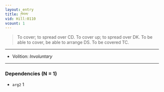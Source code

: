 ```yaml
---
layout: entry
title: ཁེབས་
vid: Hill:0110
vcount: 1
---
```

> To cover; to spread over CD\. To cover up; to spread over DK\. To be able to cover, be able to arrange DS\. To be covered TC\.

---
* Volition: _Involuntary_

---

### Dependencies (N = 1)
* `arg2` 1
